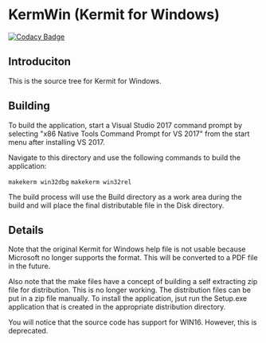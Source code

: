 # KermWin (Kermit for Windows)

[![Codacy Badge](https://api.codacy.com/project/badge/Grade/fec53f8291c44034bdd540e26d33d20d)](https://app.codacy.com/gh/BAN-AI-Communications/KermWin?utm_source=github.com&utm_medium=referral&utm_content=BAN-AI-Communications/KermWin&utm_campaign=Badge_Grade_Settings)

## Introduciton

This is the source tree for Kermit for Windows.

## Building

To build the application, start a Visual Studio 2017 command prompt by selecting
"x86 Native Tools Command Prompt for VS 2017" from the start menu after
installing VS 2017.

Navigate to this directory and use the following commands to build the
application:

`makekerm win32dbg` `makekerm win32rel`

The build process will use the Build directory as a work area during the build
and will place the final distributable file in the Disk directory.

## Details

Note that the original Kermit for Windows help file is not usable because
Microsoft no longer supports the format. This will be converted to a PDF file in
the future.

Also note that the make files have a concept of building a self extracting zip
file for distribution. This is no longer working. The distribution files can be
put in a zip file manually. To install the application, jsut run the Setup.exe
application that is created in the appropriate distribution directory.

You will notice that the source code has support for WIN16. However, this is
deprecated.
